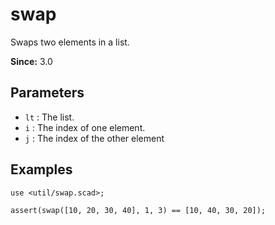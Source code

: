 # swap

Swaps two elements in a list.

**Since:** 3.0

## Parameters

- `lt` : The list.
- `i` : The index of one element.
- `j` : The index of the other element

## Examples

    use <util/swap.scad>;
    
    assert(swap([10, 20, 30, 40], 1, 3) == [10, 40, 30, 20]);